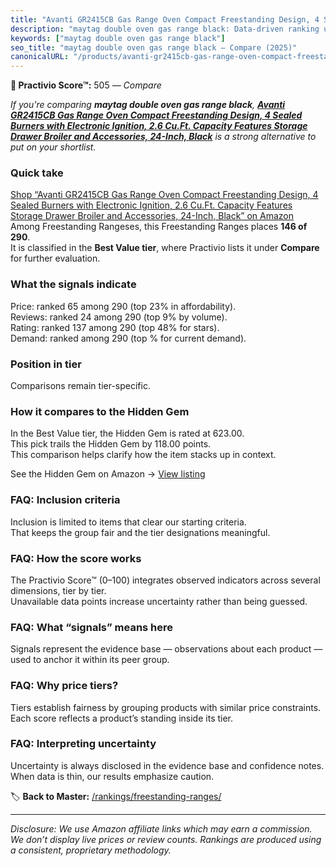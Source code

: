 ```yaml
---
title: "Avanti GR2415CB Gas Range Oven Compact Freestanding Design, 4 Sealed Burners with Electronic Ignition, 2.6 Cu.Ft. Capacity Features Storage Drawer Broiler and Accessories, 24-Inch, Black"
description: "maytag double oven gas range black: Data-driven ranking using the Practivio Score™. Positioned by quality, value, demand, findability, momentum."
keywords: ["maytag double oven gas range black"]
seo_title: "maytag double oven gas range black — Compare (2025)"
canonicalURL: "/products/avanti-gr2415cb-gas-range-oven-compact-freestanding-design-4-sealed-burners-with-electronic-ignition-26-cuft-capacity-features-storage-drawer-broiler-and-accessories-24-inch-black-B00URHRTN2/"
---
```


**🛒 Practivio Score™:** 505 — _Compare_


*If you're comparing **maytag double oven gas range black**, **[Avanti GR2415CB Gas Range Oven Compact Freestanding Design, 4 Sealed Burners with Electronic Ignition, 2.6 Cu.Ft. Capacity Features Storage Drawer Broiler and Accessories, 24-Inch, Black](https://www.amazon.com/dp/B00URHRTN2?tag=practivio-20)** is a strong alternative to put on your shortlist.*
### Quick take
[Shop “Avanti GR2415CB Gas Range Oven Compact Freestanding Design, 4 Sealed Burners with Electronic Ignition, 2.6 Cu.Ft. Capacity Features Storage Drawer Broiler and Accessories, 24-Inch, Black” on Amazon](https://www.amazon.com/dp/B00URHRTN2?tag=practivio-20)
Among Freestanding Rangeses, this Freestanding Ranges places **146 of 290**.  
It is classified in the **Best Value tier**, where Practivio lists it under **Compare** for further evaluation.

### What the signals indicate
Price: ranked 65 among 290 (top 23% in affordability).  
Reviews: ranked 24 among 290 (top 9% by volume).  
Rating: ranked 137 among 290 (top 48% for stars).  
Demand: ranked  among 290 (top % for current demand).

### Position in tier
Comparisons remain tier-specific.

### How it compares to the Hidden Gem
In the Best Value tier, the Hidden Gem is rated at 623.00.  
This pick trails the Hidden Gem by 118.00 points.  
This comparison helps clarify how the item stacks up in context.  

See the Hidden Gem on Amazon → [View listing](https://www.amazon.com/dp/B09JKLY86J?tag=practivio-20)

### FAQ: Inclusion criteria
Inclusion is limited to items that clear our starting criteria.  
That keeps the group fair and the tier designations meaningful.

### FAQ: How the score works
The Practivio Score™ (0–100) integrates observed indicators across several dimensions, tier by tier.  
Unavailable data points increase uncertainty rather than being guessed.

### FAQ: What “signals” means here
Signals represent the evidence base — observations about each product — used to anchor it within its peer group.

### FAQ: Why price tiers?
Tiers establish fairness by grouping products with similar price constraints.  
Each score reflects a product’s standing inside its tier.

### FAQ: Interpreting uncertainty
Uncertainty is always disclosed in the evidence base and confidence notes.  
When data is thin, our results emphasize caution.

<!-- Missing template for Compare/CompareWithinPriceClass -->


🏷️ **Back to Master:** [/rankings/freestanding-ranges/](/rankings/freestanding-ranges/)

---
_Disclosure: We use Amazon affiliate links which may earn a commission. We don’t display live prices or review counts. Rankings are produced using a consistent, proprietary methodology._
